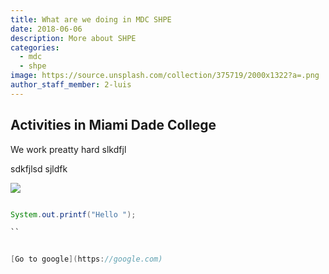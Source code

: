 ```yaml
---
title: What are we doing in MDC SHPE
date: 2018-06-06
description: More about SHPE
categories:
  - mdc
  - shpe
image: https://source.unsplash.com/collection/375719/2000x1322?a=.png
author_staff_member: 2-luis
---
```



## Activities in Miami Dade College 

We work preatty hard
slkdfjl

sdkfjlsd
sjldfk



![](https://se-infra-imageserver2.azureedge.net/clink/images/20ad6026-df4e-49b4-82d3-1f6569d21c2a5ae525c8-6147-42ff-98a3-c10e9687ed8d.jpg?preset=large-h)


```java

System.out.printf("Hello ");

``


[Go to google](https://google.com)
